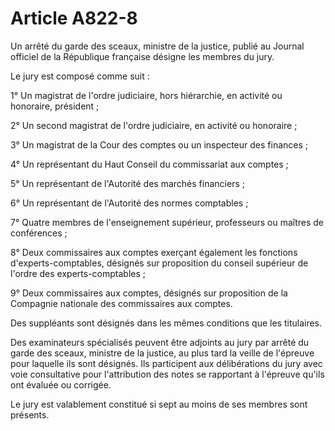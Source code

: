 # Article A822-8

Un arrêté du garde des sceaux, ministre de la justice, publié au Journal officiel de la République française désigne les membres du jury.

Le jury est composé comme suit :

1° Un magistrat de l'ordre judiciaire, hors hiérarchie, en activité ou honoraire, président ;

2° Un second magistrat de l'ordre judiciaire, en activité ou honoraire ;

3° Un magistrat de la Cour des comptes ou un inspecteur des finances ;

4° Un représentant du Haut Conseil du commissariat aux comptes ;

5° Un représentant de l'Autorité des marchés financiers ;

6° Un représentant de l'Autorité des normes comptables ;

7° Quatre membres de l'enseignement supérieur, professeurs ou maîtres de conférences ;

8° Deux commissaires aux comptes exerçant également les fonctions d'experts-comptables, désignés sur proposition du conseil supérieur de l'ordre des experts-comptables ;

9° Deux commissaires aux comptes, désignés sur proposition de la Compagnie nationale des commissaires aux comptes.

Des suppléants sont désignés dans les mêmes conditions que les titulaires.

Des examinateurs spécialisés peuvent être adjoints au jury par arrêté du garde des sceaux, ministre de la justice, au plus tard la veille de l'épreuve pour laquelle ils sont désignés. Ils participent aux délibérations du jury avec voie consultative pour l'attribution des notes se rapportant à l'épreuve qu'ils ont évaluée ou corrigée.

Le jury est valablement constitué si sept au moins de ses membres sont présents.
